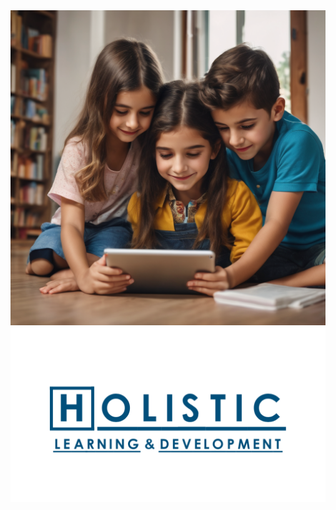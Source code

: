 <div>

<div>
  <img src="./assets/holistickids.png"/></a>
</div>

<div>
  <img src="./assets/main.png"/>
</div>

</div>